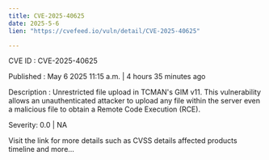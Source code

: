 ```yaml
---
title: CVE-2025-40625
date: 2025-5-6
lien: "https://cvefeed.io/vuln/detail/CVE-2025-40625"

---
```


CVE ID : CVE-2025-40625

Published :  May 6
2025
11:15 a.m. | 4 hours
35 minutes ago

Description : Unrestricted file upload in TCMAN's GIM v11. This vulnerability allows an unauthenticated attacker to upload any file within the server
even a malicious file to obtain a Remote Code Execution (RCE).

Severity: 0.0 | NA

Visit the link for more details
such as CVSS details
affected products
timeline
and more...
